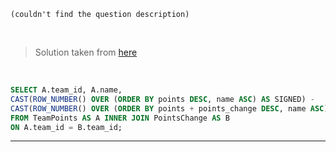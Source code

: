 ```
(couldn't find the question description)
```
<br>

> Solution taken from [here](https://github.com/kamyu104/LeetCode-Solutions/blob/master/MySQL/the-change-in-global-rankings.sql)
<br>

```SQL
SELECT A.team_id, A.name,
CAST(ROW_NUMBER() OVER (ORDER BY points DESC, name ASC) AS SIGNED) -
CAST(ROW_NUMBER() OVER (ORDER BY points + points_change DESC, name ASC) AS SIGNED) AS rank_diff
FROM TeamPoints AS A INNER JOIN PointsChange AS B
ON A.team_id = B.team_id;
```
***